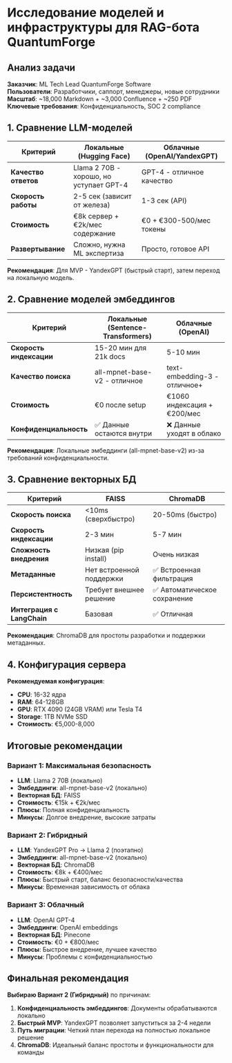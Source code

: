 # Исследование моделей и инфраструктуры для RAG-бота QuantumForge

## Анализ задачи

**Заказчик**: ML Tech Lead QuantumForge Software  
**Пользователи**: Разработчики, саппорт, менеджеры, новые сотрудники  
**Масштаб**: ~18,000 Markdown + ~3,000 Confluence + ~250 PDF  
**Ключевые требования**: Конфиденциальность, SOC 2 compliance

## 1. Сравнение LLM-моделей

| Критерий | Локальные (Hugging Face) | Облачные (OpenAI/YandexGPT) |
|----------|--------------------------|------------------------------|
| **Качество ответов** | Llama 2 70B - хорошо, но уступает GPT-4 | GPT-4 - отличное качество |
| **Скорость работы** | 2-5 сек (зависит от железа) | 1-3 сек (API) |
| **Стоимость** | €8k сервер + €2k/мес содержание | €0 + €300-500/мес токены |
| **Развертывание** | Сложно, нужна ML экспертиза | Просто, готовое API |

**Рекомендация**: Для MVP - YandexGPT (быстрый старт), затем переход на локальную модель.

## 2. Сравнение моделей эмбеддингов

| Критерий | Локальные (Sentence-Transformers) | Облачные (OpenAI) |
|----------|-----------------------------------|-------------------|
| **Скорость индексации** | 15-20 мин для 21k docs | 5-10 мин |
| **Качество поиска** | all-mpnet-base-v2 - отличное | text-embedding-3 - отличное+ |
| **Стоимость** | €0 после setup | €1060 индексация + €200/мес |
| **Конфиденциальность** | ✅ Данные остаются внутри | ❌ Данные уходят в облако |

**Рекомендация**: Локальные эмбеддинги (all-mpnet-base-v2) из-за требований конфиденциальности.

## 3. Сравнение векторных БД

| Критерий | FAISS | ChromaDB |
|----------|-------|----------|
| **Скорость поиска** | <10ms (сверхбыстро) | 20-50ms (быстро) |
| **Скорость индексации** | 2-3 мин | 5-7 мин |
| **Сложность внедрения** | Низкая (pip install) | Очень низкая |
| **Метаданные** | Нет встроенной поддержки | ✅ Встроенная фильтрация |
| **Персистентность** | Требует внешнее решение | ✅ Автоматическое сохранение |
| **Интеграция с LangChain** | Базовая | ✅ Отличная |

**Рекомендация**: ChromaDB для простоты разработки и поддержки метаданных.

## 4. Конфигурация сервера

**Рекомендуемая конфигурация**:
- **CPU**: 16-32 ядра
- **RAM**: 64-128GB
- **GPU**: RTX 4090 (24GB VRAM) или Tesla T4
- **Storage**: 1TB NVMe SSD
- **Стоимость**: €5,000-8,000

## Итоговые рекомендации

### Вариант 1: Максимальная безопасность
- **LLM**: Llama 2 70B (локально)
- **Эмбеддинги**: all-mpnet-base-v2 (локально)
- **Векторная БД**: FAISS
- **Стоимость**: €15k + €2k/мес
- **Плюсы**: Полная конфиденциальность
- **Минусы**: Долгое внедрение, высокие затраты

### Вариант 2: Гибридный
- **LLM**: YandexGPT Pro → Llama 2 (поэтапно)
- **Эмбеддинги**: all-mpnet-base-v2 (локально)
- **Векторная БД**: ChromaDB
- **Стоимость**: €8k + €400/мес
- **Плюсы**: Быстрый старт, баланс безопасности/качества
- **Минусы**: Временная зависимость от облака

### Вариант 3: Облачный
- **LLM**: OpenAI GPT-4
- **Эмбеддинги**: OpenAI embeddings
- **Векторная БД**: Pinecone
- **Стоимость**: €0 + €800/мес
- **Плюсы**: Быстрое внедрение, лучшее качество
- **Минусы**: Проблемы с конфиденциальностью

## Финальная рекомендация

**Выбираю Вариант 2 (Гибридный)** по причинам:

1. **Конфиденциальность эмбеддингов**: Документы обрабатываются локально
2. **Быстрый MVP**: YandexGPT позволяет запуститься за 2-4 недели
3. **Путь миграции**: Четкий план перехода на полностью локальное решение
4. **ChromaDB**: Идеальный баланс простоты и функциональности для команды